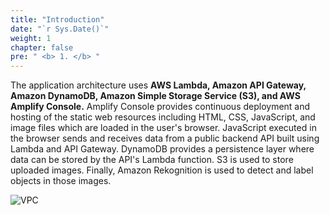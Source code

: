 ```yaml
---
title: "Introduction"
date: "`r Sys.Date()`"
weight: 1
chapter: false
pre: " <b> 1. </b> "
---
```


The application architecture uses **AWS Lambda, Amazon API Gateway, Amazon DynamoDB, Amazon Simple Storage Service (S3), and AWS Amplify Console.** Amplify Console provides continuous deployment and hosting of the static web resources including HTML, CSS, JavaScript, and image files which are loaded in the user's browser. JavaScript executed in the browser sends and receives data from a public backend API built using Lambda and API Gateway. DynamoDB provides a persistence layer where data can be stored by the API's Lambda function. S3 is used to store uploaded images. Finally, Amazon Rekognition is used to detect and label objects in those images.

![VPC](/images/1.intro/1-1.png)
